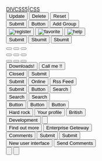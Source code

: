 
<!DOCTYPE html>
<html>
<head>
    <title>50个CSS超炫丽button按钮样式代码-www.divcss5.com</title>
    <link rel="stylesheet" href="http://www.divcss5.com/fanli/css-bottom/button.css">
	<!-- www.divcss5.com -->
</head>
<body>
<A href="http://www.divcss5.com/">DIVCSS5</A>|<A href="http://www.divcss5.com/">CSS</A>
    <form id="form1" name="form1" method="" action="http://www.divcss5.com/" target="_blank">
	<div class="d1">
    <input type="submit" value="Update" onMouseOver="this.style.borderColor='#75cd02'" onMouseOut="this.style.borderColor='#dcdcdc'" class="btn1 pbtn1" />
    <input type="submit" value="Delete" onMouseOver="this.style.borderColor='#f76b00'" onMouseOut="this.style.borderColor='#dcdcdc'"  class="btn2 pbtn1" />
    <input type="submit" value="Reset" onMouseOver="this.style.borderColor='#86c6f7'" onMouseOut="this.style.borderColor='#dcdcdc'" class="btn3 pbtn1" /><br />
    <input type="button" value="Submit" class="btn4" />
    <input type="button" value="Button" class="btn5" />
    <input type="button" value="Add Group" class="btn6" onMouseOver="this.style.backgroundPosition='left -35px'" onMouseOut="this.style.backgroundPosition='left top'" /><br />
    <button type="button" class="pbtn2"><img src="image/button/register.gif" alt="register" /></button>
    <button type="button" class="pbtn2 btn8"><img src="http://www.divcss5.com/fanli/css-bottom/image/button/favorite.gif" alt="favorite" /></button>
    <button type="button" class="pbtn2 btn9"><img src="http://www.divcss5.com/fanli/css-bottom/image/button/help.gif" alt="help" /></button><br />
    <input type="button" class="btn10" onMouseOver="this.style.backgroundPosition='left -40px'" onMouseOut="this.style.backgroundPosition='left top'" value="Submit" />
    <input type="button" class="btn11" onMouseOver="this.style.backgroundPosition='left -40px'" onMouseOut="this.style.backgroundPosition='left top'" value="Sbumit" />
    <input type="button" class="btn12" onMouseOver="this.style.backgroundPosition='left -40px'" onMouseOut="this.style.backgroundPosition='left top'" value="Sbumit" /><br />
    <button type="button" class="pbtn3"></button>
    <button type="button" class="pbtn3 btn14"></button>
    <button type="button" class="pbtn3 btn15"></button><br />
    <button type="button" class="btn16"></button>
    <button type="button" class="btn17"></button>
    <button type="button" class="btn18"></button><br />
    <button type="button" class="btn19" onMouseOver="this.style.backgroundPosition='left -36px'" onMouseOut="this.style.backgroundPosition='left top'" value="Sbumit"></button>
    <button type="submit" class="btn20" onMouseOver="this.style.backgroundPosition='left -37px'" onMouseOut="this.style.backgroundPosition='left top'" value="Sbumit"></button>
    <button type="submit" class="btn21" onMouseOver="this.style.backgroundPosition='left -40px'" onMouseOut="this.style.backgroundPosition='left top'" value="Sbumit"></button><br />
    <input type="button" class="btn22" value="Downloads!" onMouseOver="this.style.backgroundPosition='left -42px'" onMouseOut="this.style.backgroundPosition='left top'" />
    <input type="button" class="btn23" value="Call me !!" onMouseOver="this.style.backgroundPosition='left -45px'" onMouseOut="this.style.backgroundPosition='left top'" />        
  </div>
  <div class="d2">
    <input type="button" class="btn24" value="Closed" onMouseOver="this.style.backgroundPosition='left -50px'" onMouseOut="this.style.backgroundPosition='left top'" />
    <input type="button" class="btn25" value="Submit" onMouseOver="this.style.backgroundPosition='left -49px'" onMouseOut="this.style.backgroundPosition='left top'" /><br />
    <input type="button" class="btn26" value="Submit" onMouseOver="this.style.backgroundPosition='left -36px'" onMouseOut="this.style.backgroundPosition='left top'" />
    <input type="button" class="btn27" value="Online" />
    <input type="button" class="btn28" value="Rss Feed" /><br />
    <input type="button" class="btn29" value="Submit" onMouseOver="this.style.backgroundPosition='left -43px'" onMouseOut="this.style.backgroundPosition='left top'" />    
    <input type="button" class="btn30" value="Button" />
    <input type="button" class="btn31" value="Search" /><br />
    <input type="button" class="btn32" value="Search" />
    <input type="button" class="btn33" value="Search" onMouseOver="this.style.backgroundPosition='left -49px'" onMouseOut="this.style.backgroundPosition='left top'" /><br />
    <input type="button" class="btn34" value="Button" />
    <input type="button" class="btn35" value="Button" onMouseOver="this.style.backgroundPosition='left -40px'" onMouseOut="this.style.backgroundPosition='left top'" />    
    <input type="button" class="btn36" value="Button" onMouseOver="this.style.backgroundPosition='left -38px'" onMouseOut="this.style.backgroundPosition='left top'" />    
  </div>
  <div class="d3">
    <input type="button" class="btn37" value="Hard rock" />
    <input type="button" class="btn38" value="Your profile" />
    <input type="button" class="btn39" value="British" /><br />
    <input type="button" class="btn40" value="Development" />
    <input type="button" class="btn41" onMouseOver="this.style.backgroundPosition='left -57px'" onMouseOut="this.style.backgroundPosition='left top'" /><br />
    <input type="button" class="btn42" value="Find out more" />
    <input type="button" class="btn43" value="Enterprise Geteway" /><br />
    <input type="button" class="btn44" value="Comments" />
    <input type="submit" class="btn45" value="Submit" onMouseOver="this.style.backgroundPosition='left -75px';this.style.color='#bcf1a7';" onMouseOut="this.style.backgroundPosition='left top';this.style.color='#ffafaf';" />
    <input type="button" class="btn46" value="Submit" onMouseOver="this.style.backgroundPosition='left -73px'" onMouseOut="this.style.backgroundPosition='left top'" /><br />
    <input type="submit" class="btn47" value="New user interface" onMouseOver="this.style.backgroundPosition='left -78px';this.style.color='#a15507';" onMouseOut="this.style.backgroundPosition='left top';this.style.color='#097b96';" />
    <input type="button" class="btn48" value="Send Comments" onMouseOver="this.style.backgroundPosition='left -67px';this.style.color='#d7bff2';" onMouseOut="this.style.backgroundPosition='left top';this.style.color='#8bf8ff';" /><br />
    <input type="button" class="btn49" />
    <input type="button" class="btn50" />
  </div>
  </form>
</body>
</html>
